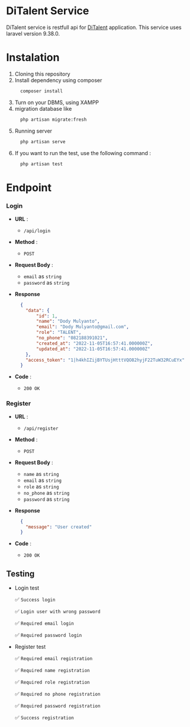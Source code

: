 # **DiTalent Service**


DiTalent service is restfull api for [DiTalent]('https://github.com/rezacahyono/DiTalentApp') application. 
This service uses laravel version 9.38.0.

# Instalation

1. Cloning this repository
2. Install dependency using composer 
    ```cmd
      composer install
    ```
3. Turn on your DBMS, using XAMPP
4. migration database like 
    ```cmd
      php artisan migrate:fresh
    ```
5. Running server
    ```cmd
      php artisan serve
    ```
6. If you want to run the test, use the following command :
    ```cmd
      php artisan test
    ```
# Endpoint
### **Login**
+ **URL** :
  + `/api/login`

+ **Method** : 
  + `POST`

+ **Request Body** : 
  + `email` as `string`
  + `password` as `string`

+ **Response**
  ```json
    {
      "data": {
          "id": 1,
          "name": "Dody Mulyanto",
          "email": "Dody Mulyanto@gmail.com",
          "role": "TALENT",
          "no_phone": "082188391021",
          "created_at": "2022-11-05T16:57:41.000000Z",
          "updated_at": "2022-11-05T16:57:41.000000Z"
      },
      "access_token": "1|h4khIZijBYTUsjHtttVQO82hyjF22TuW32RCuEYx"
    }
  ```
+ **Code** : 
  + `200 OK`


### **Register**
+ **URL** :
  + `/api/register`

+ **Method** : 
  + `POST`

+ **Request Body** : 
  + `name` as `string`
  + `email` as `string`
  + `role` as `string`
  + `no_phone` as `string`
  + `password` as `string`

+ **Response**
  ```json
    {
      "message": "User created"
    }
    ```
+ **Code** : 
  + `200 OK`



## Testing
+ Login test

  :white_check_mark: `Success login`

  :white_check_mark: `Login user with wrong password`

  :white_check_mark: `Required email login`
  
  :white_check_mark: `Required password login`

+ Register test

  :white_check_mark: `Required email registration`

  :white_check_mark: `Required name registration`

  :white_check_mark: `Required role registration`

  :white_check_mark: `Required no phone registration`

  :white_check_mark: `Required password registration`

  :white_check_mark: `Success registration`

